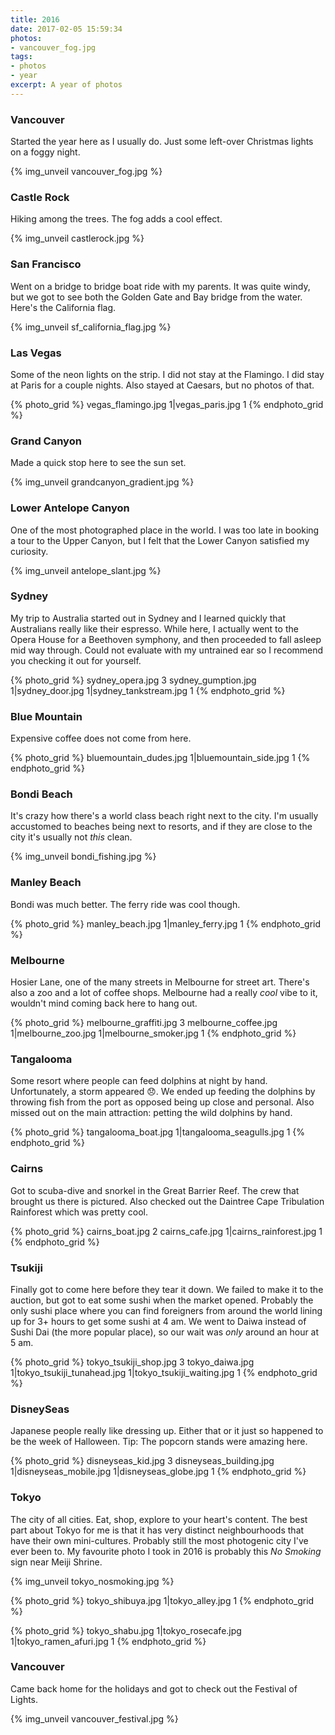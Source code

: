 ```yaml
---
title: 2016
date: 2017-02-05 15:59:34
photos:
- vancouver_fog.jpg
tags:
- photos
- year
excerpt: A year of photos
---
```

### Vancouver
Started the year here as I usually do. Just some left-over Christmas lights on a foggy night.

{% img_unveil vancouver_fog.jpg %}

### Castle Rock
Hiking among the trees. The fog adds a cool effect.

{% img_unveil castlerock.jpg %}

### San Francisco
Went on a bridge to bridge boat ride with my parents. It was quite windy, but we got to see both the Golden Gate and Bay bridge from the water. Here's the California flag.

{% img_unveil sf_california_flag.jpg %}

### Las Vegas
Some of the neon lights on the strip. I did not stay at the Flamingo. I did stay at Paris for a couple nights. Also stayed at Caesars, but no photos of that.

{% photo_grid %}
vegas_flamingo.jpg 1|vegas_paris.jpg 1
{% endphoto_grid %}

### Grand Canyon
Made a quick stop here to see the sun set.

{% img_unveil grandcanyon_gradient.jpg %}

### Lower Antelope Canyon
One of the most photographed place in the world. I was too late in booking a tour to the Upper Canyon, but I felt that the Lower Canyon satisfied my curiosity.

{% img_unveil antelope_slant.jpg %}

### Sydney
My trip to Australia started out in Sydney and I learned quickly that Australians really like their espresso. While here, I actually went to the Opera House for a Beethoven symphony, and then proceeded to fall asleep mid way through. Could not evaluate with my untrained ear so I recommend you checking it out for yourself.

{% photo_grid %}
sydney_opera.jpg 3
sydney_gumption.jpg 1|sydney_door.jpg 1|sydney_tankstream.jpg 1
{% endphoto_grid %}

### Blue Mountain
Expensive coffee does not come from here.

{% photo_grid %}
bluemountain_dudes.jpg 1|bluemountain_side.jpg 1
{% endphoto_grid %}

### Bondi Beach
It's crazy how there's a world class beach right next to the city. I'm usually accustomed to beaches being next to resorts, and if they are close to the city it's usually not _this_ clean.

{% img_unveil bondi_fishing.jpg %}

### Manley Beach
Bondi was much better. The ferry ride was cool though.

{% photo_grid %}
manley_beach.jpg 1|manley_ferry.jpg 1
{% endphoto_grid %}

### Melbourne
Hosier Lane, one of the many streets in Melbourne for street art. There's also a zoo and a lot of coffee shops. Melbourne had a really _cool_ vibe to it, wouldn't mind coming back here to hang out.

{% photo_grid %}
melbourne_graffiti.jpg 3
melbourne_coffee.jpg 1|melbourne_zoo.jpg 1|melbourne_smoker.jpg 1
{% endphoto_grid %}

### Tangalooma
Some resort where people can feed dolphins at night by hand. Unfortunately, a storm appeared :disappointed:. We ended up feeding the dolphins by throwing fish from the port as opposed being up close and personal. Also missed out on the main attraction: petting the wild dolphins by hand.

{% photo_grid %}
tangalooma_boat.jpg 1|tangalooma_seagulls.jpg 1
{% endphoto_grid %}

### Cairns
Got to scuba-dive and snorkel in the Great Barrier Reef. The crew that brought us there is pictured. Also checked out the Daintree Cape Tribulation Rainforest which was pretty cool.

{% photo_grid %}
cairns_boat.jpg 2
cairns_cafe.jpg 1|cairns_rainforest.jpg 1
{% endphoto_grid %}

### Tsukiji
Finally got to come here before they tear it down. We failed to make it to the auction, but got to eat some sushi when the market opened. Probably the only sushi place where you can find foreigners from around the world lining up for 3+ hours to get some sushi at 4 am. We went to Daiwa instead of Sushi Dai (the more popular place), so our wait was _only_ around an hour at 5 am.

{% photo_grid %}
tokyo_tsukiji_shop.jpg 3
tokyo_daiwa.jpg 1|tokyo_tsukiji_tunahead.jpg 1|tokyo_tsukiji_waiting.jpg 1
{% endphoto_grid %}

### DisneySeas
Japanese people really like dressing up. Either that or it just so happened to be the week of Halloween. Tip: The popcorn stands were amazing here.

{% photo_grid %}
disneyseas_kid.jpg 3
disneyseas_building.jpg 1|disneyseas_mobile.jpg 1|disneyseas_globe.jpg 1
{% endphoto_grid %}

### Tokyo
The city of all cities. Eat, shop, explore to your heart's content. The best part about Tokyo for me is that it has very distinct neighbourhoods that have their own mini-cultures. Probably still the most photogenic city I've ever been to. My favourite photo I took in 2016 is probably this _No Smoking_ sign near Meiji Shrine.

{% img_unveil tokyo_nosmoking.jpg %}

{% photo_grid %}
tokyo_shibuya.jpg 1|tokyo_alley.jpg 1
{% endphoto_grid %}

{% photo_grid %}
tokyo_shabu.jpg 1|tokyo_rosecafe.jpg 1|tokyo_ramen_afuri.jpg 1
{% endphoto_grid %}


### Vancouver
Came back home for the holidays and got to check out the Festival of Lights.

{% img_unveil vancouver_festival.jpg %}
